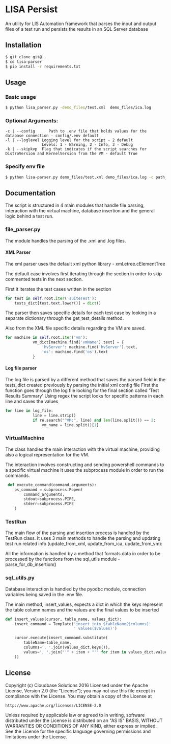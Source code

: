 # LISA Persist

An utility for LIS Automation framework that parses the input and output files of a test run and persists the
results in an SQL Server database

## Installation

```bash
$ git clone git@..
$ cd lisa-parser
$ pip install -r requirements.txt
```

## Usage

### Basic usage

```bash
$ python lisa_parser.py -demo_files/test.xml  demo_files/ica.log
```

### Optional Arguments:

```
-c | --config      Path to .env file that holds values for the database connection - config/.env default
-l | --loglevel Logging level for the script - 2 default 
                Levels: 1 - Warning, 2 - Info, 3 - Debug
-k | --skipkvp  Flag that indicates if the script searches for DistroVersion and KernelVersion from the VM - default True
```

### Specify env file

```bash
$ python lisa-parser.py demo_files/test.xml demo_files/ica.log -c path_to_config_file
```

## Documentation

The script is structured in 4 main modules that handle file parsing, interaction with the virtual machine,
database insertion and the general logic behind a test run.

### file_parser.py
The module handles the parsing of the .xml and .log files.
#### XML Parser
The xml parser uses the default xml python library - xml.etree.cElementTree

The default case involves first iterating through the <suiteTests> section in order to
skip commented tests in the next section.

First it iterates the test cases written in the <suiteTests> section
```python
for test in self.root.iter('suiteTest'):
    tests_dict[test.text.lower()] = dict()
```

The parser then saves specific details for each test case by looking in a separate dictionary through
the get_test_details method.

Also from the XML file specific details regarding the VM are saved.
```python
for machine in self.root.iter('vm'):
            vm_dict[machine.find('vmName').text] = {
                'hvServer': machine.find('hvServer').text,
                'os': machine.find('os').text
            }
```

#### Log file parser
The log file is parsed by a different method that saves the parsed field in the tests_dict created previously
by parsing the initial xml config file
First the function goes through the log file looking for the final section called 'Test Results Summary'
Using regex the script looks for specific patterns in each line and saves the values
```python
for line in log_file:
            line = line.strip()
            if re.search("^VM:", line) and len(line.split()) == 2:
                vm_name = line.split()[1]
```


### VirtualMachine
The class handles the main interaction with the virtual machine, providing also a logical representation
for the VM.

The interaction involves constructing and sending powershell commands to a specific virtual machine
It uses the subprocess module in order to run the commands.
```python
 def execute_command(command_arguments):
    ps_command = subprocess.Popen(
        command_arguments,
        stdout=subprocess.PIPE,
        stderr=subprocess.PIPE
    )
```

### TestRun
The main flow of the parsing and insertion process is handled by the TestRun class. It uses 3 main methods
to handle the parsing and updating test run related info (update_from_xml, update_from_ica, update_from_vm):

All the information is handled by a method that formats data in order to be processed by the functions from
the sql_utils module - parse_for_db_insertion()

### sql_utils.py
Database interaction is handled by the pyodbc module, connection variables being saved in the .env file.

The main method, insert_values, expects a dict in which the keys represent the table column names and the values
are the final values to be inserted
```python
def insert_values(cursor, table_name, values_dict):
    insert_command = Template('insert into $tableName($columns)'
                              ' values($values)')

    cursor.execute(insert_command.substitute(
        tableName=table_name,
        columns=', '.join(values_dict.keys()),
        values=', '.join("'" + item + "'" for item in values_dict.values())
    ))

```

## License
Copyright (c) Cloudbase Solutions 2016
Licensed under the Apache License, Version 2.0 (the "License");
you may not use this file except in compliance with the License.
You may obtain a copy of the License at

    http://www.apache.org/licenses/LICENSE-2.0

Unless required by applicable law or agreed to in writing, software
distributed under the License is distributed on an "AS IS" BASIS,
WITHOUT WARRANTIES OR CONDITIONS OF ANY KIND, either express or implied.
See the License for the specific language governing permissions and
limitations under the License.
